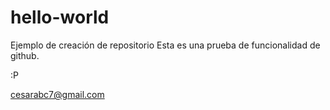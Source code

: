 # hello-world
Ejemplo de creación de repositorio
Esta es una prueba de funcionalidad de github.


:P

cesarabc7@gmail.com

